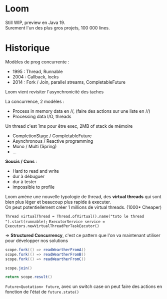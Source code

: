 # Loom

Still WIP, preview en Java 19.  
Surement l'un des plus gros projets, 100 000 lines.

# Historique

Modèles de prog concurrente :
 - 1995 : Thread, Runnable
 - 2004 : Callback, locks
 - 2014 : Fork / Join, parallel streams, CompletableFuture

Loom vient revisiter l'asynchronicité des taches

La concurrence, 2 modèles : 
 - Process in memory data en //, (faire des actions sur une liste en //)
 - Processing data I/O, threads

Un thread c'est 1ms pour être exec, 2MB of stack de mémoire

 - CompletionStage / CompletableFuture
 - Asynchronous / Reactive programming
 - Mono / Multi (Spring)
 - ...

**Soucis / Cons** :  
 - Hard to read and write
 - dur à débuguer
 - dur à tester
 - impossible to profile

Loom amène une nouvelle typologie de thread, des **virtual threads** qui sont bien plus léger et beaucoup plus rapide à executer.  
On peut potentiellement créer 1 millions de virtual threads. (1000* Cheaper)

`Thread virtualThread = Thread.ofVirtual().name("toto le thread ").start(runnable);`
`ExecutorService service = Executors.newVirtualThreadPerTaskEecutor()`

=> **Structured Concurrency**, c'est ce pattern que l'on va maintenant utiliser pour développer nos solutions

```java
scope.fork(() => readWeartherFromA()
scope.fork(() => readWeartherFromB()
scope.fork(() => readWeartherFromC()

scope.join()

return scope.result()
```

`Future<Quotation> future`, avec un switch case on peut faire des actions en fonction de l'état de `future.state()` 

